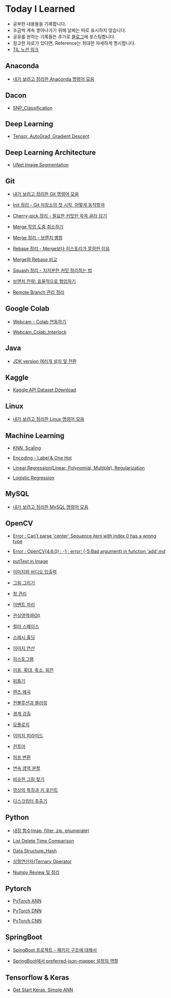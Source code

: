# Today I Learned
* 공부한 내용들을 기록합니다.
* 조금씩 계속 쌓아나가기 위해 날짜는 따로 표시하지 않습니다.
* 공유를 원하는 기록들은 추가로 [블로그](https://redmooncode.tistory.com/)에 포스팅합니다.
* 참고한 자료가 있다면, Reference는 최대한 자세하게 명시합니다.
* [TIL 노션 링크](https://byeon-mj.notion.site/TIL-3a1992815a4741ec835223ba7ebb8a06)

## Anaconda
* [내가 보려고 정리한 Anaconda 명령어 모음](https://github.com/Byeon-MJ/TIL/blob/main/anaconda/%EB%82%B4%EA%B0%80%20%EB%B3%B4%EB%A0%A4%EA%B3%A0%20%EC%A0%95%EB%A6%AC%ED%95%9C%20Anaconda%20%EB%AA%85%EB%A0%B9%EC%96%B4.md)


## Dacon
* [SNP_Classification](https://github.com/Byeon-MJ/Dacon_Repo/tree/main/Dacon_SNP_Classification)


## Deep Learning
* [Tensor, AutoGrad, Gradient Descent](https://github.com/Byeon-MJ/TIL/blob/main/deep%20learning/Tensor_AutoGrad_GradientDescent.ipynb)


## Deep Learning Architecture
* [UNet Image Segmentation](https://github.com/Byeon-MJ/DL_Practice_Repo/blob/main/Unet_Image_Segmentation.ipynb)


## Git
* [내가 보려고 정리한 Git 명령어 모음](https://github.com/Byeon-MJ/TIL/blob/main/git/%EB%82%B4%EA%B0%80%20%EB%B3%B4%EB%A0%A4%EA%B3%A0%20%EC%A0%95%EB%A6%AC%ED%95%9C%20Git%20%EB%AA%85%EB%A0%B9%EC%96%B4%20%EB%AA%A8%EC%9D%8C.md)

* [Init 정리 - Git 저장소의 첫 시작, 어떻게 동작할까](https://github.com/Byeon-MJ/TIL/blob/main/git/Init%20%EC%A0%95%EB%A6%AC%20-%20Git%20%EC%A0%80%EC%9E%A5%EC%86%8C%EC%9D%98%20%EC%B2%AB%20%EC%8B%9C%EC%9E%91%2C%20%EC%96%B4%EB%96%BB%EA%B2%8C%20%EB%8F%99%EC%9E%91%ED%95%A0%EA%B9%8C.md)

* [Cherry-pick 정리 - 필요한 커밋만 쏙쏙 골라 담기](https://github.com/Byeon-MJ/TIL/blob/main/git/Cherry-pick%20%EC%A0%95%EB%A6%AC%20-%20%ED%95%84%EC%9A%94%ED%95%9C%20%EC%BB%A4%EB%B0%8B%EB%A7%8C%20%EC%8F%99%EC%8F%99%20%EA%B3%A8%EB%9D%BC%20%EB%8B%B4%EA%B8%B0.md)

* [Merge 작업 도중 취소하기](https://github.com/Byeon-MJ/TIL/blob/main/git/Merge%20%EC%9E%91%EC%97%85%20%EB%8F%84%EC%A4%91%20%EC%B7%A8%EC%86%8C%ED%95%98%EA%B8%B0.md)

* [Merge 정리 - 브랜치 병합](https://github.com/Byeon-MJ/TIL/blob/main/git/Merge%20%EC%A0%95%EB%A6%AC%20-%20%EB%B8%8C%EB%9E%9C%EC%B9%98%20%EB%B3%91%ED%95%A9.md)

* [Rebase 정리 - Merge보다 히스토리가 깔끔한 이유](https://github.com/Byeon-MJ/TIL/blob/main/git/Rebase%20%EC%A0%95%EB%A6%AC%20-%20Merge%EB%B3%B4%EB%8B%A4%20%ED%9E%88%EC%8A%A4%ED%86%A0%EB%A6%AC%EA%B0%80%20%EA%B9%94%EB%81%94%ED%95%9C%20%EC%9D%B4%EC%9C%A0.md)

* [Merge와 Rebase 비교](https://github.com/Byeon-MJ/TIL/blob/main/git/Merge%EC%99%80%20Rebase%20%EB%B9%84%EA%B5%90.md)

* [Squash 정리 - 지저분한 커밋 정리하는 법](https://github.com/Byeon-MJ/TIL/blob/main/git/Squash%20%EC%A0%95%EB%A6%AC%20-%20%EC%A7%80%EC%A0%80%EB%B6%84%ED%95%9C%20%EC%BB%A4%EB%B0%8B%20%EC%A0%95%EB%A6%AC%ED%95%98%EB%8A%94%20%EB%B2%95.md)

* [브랜치 전략: 효율적으로 협업하기](https://github.com/Byeon-MJ/TIL/blob/main/git/%EB%B8%8C%EB%9E%9C%EC%B9%98%20%EC%A0%84%EB%9E%B5%20-%20%ED%9A%A8%EC%9C%A8%EC%A0%81%EC%9C%BC%EB%A1%9C%20%ED%98%91%EC%97%85%ED%95%98%EA%B8%B0.md)

* [Remote Branch 관리 정리](https://github.com/Byeon-MJ/TIL/blob/main/git/Remote%20Branch%20%EA%B4%80%EB%A6%AC%20%EC%A0%95%EB%A6%AC.md)


## Google Colab
* [Webcam - Colab 연동하기](https://github.com/Byeon-MJ/TIL/blob/main/google%20colab/Webcam%20-%20Colab%20%EC%97%B0%EB%8F%99%ED%95%98%EA%B8%B0.md)

* [Webcam_Colab_Interlock](https://github.com/Byeon-MJ/TIL/blob/main/google%20colab/Webcam_Colab_Interlock.ipynb)


## Java
* [JDK version 여러개 설치 및 전환](https://github.com/Byeon-MJ/TIL/blob/main/java/JDK%20version%20%EC%97%AC%EB%9F%AC%20%EA%B0%9C%20%EC%84%A4%EC%B9%98%20%EB%B0%8F%20%EC%A0%84%ED%99%98%ED%95%98%EA%B8%B0.md)


## Kaggle
* [Kaggle API Dataset Download](https://github.com/Byeon-MJ/TIL/blob/main/kaggle/Kaggle%20Dataset%20Download.md)


## Linux
* [내가 보려고 정리한 Linux 명령어 모음](https://github.com/Byeon-MJ/TIL/blob/main/linux/%EB%82%B4%EA%B0%80%20%EB%B3%B4%EB%A0%A4%EA%B3%A0%20%EC%A0%95%EB%A6%AC%ED%95%9C%20Linux%20%EB%AA%85%EB%A0%B9%EC%96%B4.md)


## Machine Learning
* [KNN, Scaling](https://github.com/Byeon-MJ/TIL/blob/main/machine%20learning/KNN%2C%20Scaling.md)

* [Encoding - Label & One Hot](https://github.com/Byeon-MJ/TIL/blob/main/machine%20learning/Encoding_Label_One_Hot.ipynb)

* [Linear Regression(Linear, Polynomial, Multiple), Regularization](https://github.com/Byeon-MJ/TIL/blob/main/machine%20learning/Linear%20Regression(Linear%2C%20Polynomial%2C%20Multiple)%2C%20Regularization.md)

* [Logistic Regression](github.com/Byeon-MJ/TIL/blob/main/machine%20learning/Logistic%20Regression.md)


## MySQL
* [내가 보려고 정리한 MySQL 명령어 모음](https://github.com/Byeon-MJ/TIL/blob/main/mysql/%EB%82%B4%EA%B0%80%20%EB%B3%B4%EB%A0%A4%EA%B3%A0%20%EC%A0%95%EB%A6%AC%ED%95%9C%20MySQL%20%EB%AA%85%EB%A0%B9%EC%96%B4.md)


## OpenCV
* [Error : Can't parse 'center' Sequence item with index 0 has a wrong type](https://github.com/Byeon-MJ/TIL/blob/main/opencv/Can't%20parse%20'center'%20Sequence%20item%20with%20index%200%20has%20a%20wrong%20type.md)

* [Error : OpenCV(4.6.0) : -1 : error: (-5:Bad argument) in function 'add'.md](https://github.com/Byeon-MJ/TIL/blob/main/opencv/OpenCV(4.6.0)%20%20-1%20%20error%20(Bad%20argument)%20in%20function%20'add'.md)

* [putText in Image](https://github.com/Byeon-MJ/TIL/blob/main/opencv/putText_in_Image.ipynb)

* [이미지와 비디오 입출력](https://github.com/Byeon-MJ/TIL/blob/main/opencv/%EC%9D%B4%EB%AF%B8%EC%A7%80%EC%99%80%20%EB%B9%84%EB%94%94%EC%98%A4%20%EC%9E%85%EC%B6%9C%EB%A0%A5.md)

* [그림 그리기](https://github.com/Byeon-MJ/TIL/blob/main/opencv/%EA%B7%B8%EB%A6%BC%20%EA%B7%B8%EB%A6%AC%EA%B8%B0.md)

* [창 관리](https://github.com/Byeon-MJ/TIL/blob/main/opencv/%EC%B0%BD%20%EA%B4%80%EB%A6%AC.md)

* [이벤트 처리](https://github.com/Byeon-MJ/TIL/blob/main/opencv/%EC%9D%B4%EB%B2%A4%ED%8A%B8%20%EC%B2%98%EB%A6%AC.md)

* [관심영역(ROI)](https://github.com/Byeon-MJ/TIL/blob/main/opencv/%EA%B4%80%EC%8B%AC%EC%98%81%EC%97%AD(ROI).md)

* [컬러 스페이스]()

* [스레시 홀딩](https://github.com/Byeon-MJ/TIL/blob/main/opencv/%EC%8A%A4%EB%A0%88%EC%8B%9C%20%ED%99%80%EB%94%A9.md)

* [이미지 연산](https://github.com/Byeon-MJ/TIL/blob/main/opencv/%EC%9D%B4%EB%AF%B8%EC%A7%80%20%EC%97%B0%EC%82%B0.md)

* [히스토그램](https://github.com/Byeon-MJ/TIL/blob/main/opencv/%ED%9E%88%EC%8A%A4%ED%86%A0%EA%B7%B8%EB%9E%A8.md)

* [이동, 확대, 축소, 회전](https://github.com/Byeon-MJ/TIL/blob/main/opencv/%EC%9D%B4%EB%8F%99%2C%20%ED%99%95%EB%8C%80%2C%20%EC%B6%95%EC%86%8C%2C%20%ED%9A%8C%EC%A0%84.md)

* [뒤틀기](https://github.com/Byeon-MJ/TIL/blob/main/opencv/%EB%92%A4%ED%8B%80%EA%B8%B0.md)

* [렌즈 왜곡](https://github.com/Byeon-MJ/TIL/blob/main/opencv/%EB%A0%8C%EC%A6%88%20%EC%99%9C%EA%B3%A1.md)

* [컨볼루션과 블러링](https://github.com/Byeon-MJ/TIL/blob/main/opencv/%EC%BB%A8%EB%B3%BC%EB%A3%A8%EC%85%98%EA%B3%BC%20%EB%B8%94%EB%9F%AC%EB%A7%81.md)

* [경계 검출](https://github.com/Byeon-MJ/TIL/blob/main/opencv/%EA%B2%BD%EA%B3%84%20%EA%B2%80%EC%B6%9C.md)

* [모폴로지](https://github.com/Byeon-MJ/TIL/blob/main/opencv/%EB%AA%A8%ED%8F%B4%EB%A1%9C%EC%A7%80.md)

* [이미지 피라미드](https://github.com/Byeon-MJ/TIL/blob/main/opencv/%EC%9D%B4%EB%AF%B8%EC%A7%80%20%ED%94%BC%EB%9D%BC%EB%AF%B8%EB%93%9C.md)

* [컨투어](https://github.com/Byeon-MJ/TIL/blob/main/opencv/%EC%BB%A8%ED%88%AC%EC%96%B4.md)

* [허프 변환](https://github.com/Byeon-MJ/TIL/blob/main/opencv/%ED%97%88%ED%94%84%20%EB%B3%80%ED%99%98.md)

* [연속 영역 분할](https://github.com/Byeon-MJ/TIL/blob/main/opencv/%EC%97%B0%EC%86%8D%20%EC%98%81%EC%97%AD%20%EB%B6%84%ED%95%A0.md)

* [비슷한 그림 찾기](https://github.com/Byeon-MJ/TIL/blob/main/opencv/%EB%B9%84%EC%8A%B7%ED%95%9C%20%EA%B7%B8%EB%A6%BC%20%EC%B0%BE%EA%B8%B0.md)

* [영상의 특징과 키 포인트](https://github.com/Byeon-MJ/TIL/blob/main/opencv/%EC%98%81%EC%83%81%EC%9D%98%20%ED%8A%B9%EC%A7%95%EA%B3%BC%20%ED%82%A4%20%ED%8F%AC%EC%9D%B8%ED%8A%B8.md)

* [디스크립터 추출기](https://github.com/Byeon-MJ/TIL/blob/main/opencv/%EB%94%94%EC%8A%A4%ED%81%AC%EB%A6%BD%ED%84%B0%20%EC%B6%94%EC%B6%9C%EA%B8%B0.md)


## Python
* [내장 함수(map, filter, zip, enumerate)](https://github.com/Byeon-MJ/TIL/blob/main/python/map_filter_zip_enumerate.ipynb)

* [List Delete Time Comparison](https://github.com/Byeon-MJ/TIL/blob/main/python/List_Delete_Time_Comparison.ipynb)

* [Data Structure_Hash](https://github.com/Byeon-MJ/TIL/blob/main/python/Data%20Structure_Hash.md)

* [삼항연산자(Ternary Operator](https://github.com/Byeon-MJ/TIL/blob/main/python/%EC%82%BC%ED%95%AD%20%EC%97%B0%EC%82%B0%EC%9E%90(Ternary%20Operator).ipynb)

* [Numpy Review 및 정리](https://github.com/Byeon-MJ/TIL/blob/main/python/Numpy_Note.ipynb)


## Pytorch
* [PyTorch ANN](https://github.com/Byeon-MJ/TIL/blob/main/pytorch/PyTorch_ANN.ipynb)

* [PyTorch DNN](https://github.com/Byeon-MJ/TIL/blob/main/pytorch/PyTorch_DNN.ipynb)

* [PyTorch CNN](https://github.com/Byeon-MJ/TIL/blob/main/pytorch/PyTorch_CNN.ipynb)


## SpringBoot
* [SpingBoot 프로젝트 - 패키지 구조에 대해서](https://github.com/Byeon-MJ/TIL/blob/main/springboot/SpingBoot%20%ED%94%84%EB%A1%9C%EC%A0%9D%ED%8A%B8%20-%20%ED%8C%A8%ED%82%A4%EC%A7%80%20%EA%B5%AC%EC%A1%B0%EC%97%90%20%EB%8C%80%ED%95%B4%EC%84%9C.md)

* [SpringBoot에서 preferred-json-mapper 설정의 역할](https://github.com/Byeon-MJ/TIL/blob/main/springboot/SpringBoot%EC%97%90%EC%84%9C%20preferred-json-mapper%20%EC%84%A4%EC%A0%95%EC%9D%98%20%EC%97%AD%ED%95%A0.md)


## Tensorflow & Keras
* [Get Start Keras, Simple ANN](https://github.com/Byeon-MJ/TIL/blob/main/tensorflow%26keras/Get_Start_Keras_Simple_ANN.ipynb)





